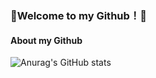 ### **🌟Welcome to my Github！🌟**

#### About my Github

![Anurag's GitHub stats](https://github-readme-stats.vercel.app/api?username=Raymond1030&show_icons=true&theme=radical)
<!-- 
[![Top Langs](https://github-readme-stats.vercel.app/api/top-langs/?username=Raymond1030&layout=compact&hide=c#)](https://github.com/anuraghazra/github-readme-stats)
 -->
